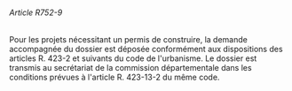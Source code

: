 ###### Article R752-9

Pour les projets nécessitant un permis de construire, la demande accompagnée du dossier est déposée conformément aux dispositions des articles R. 423-2 et suivants du code de l'urbanisme. Le dossier est transmis au secrétariat de la commission départementale dans les conditions prévues à l'article R. 423-13-2 du même code.

